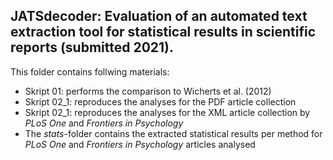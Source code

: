 ## JATSdecoder: Evaluation of an automated text extraction tool for statistical results in scientific reports (submitted 2021).
This folder contains follwing materials:
- Skript 01: performs the comparison to Wicherts et al. (2012)
- Skript 02_1: reproduces the analyses for the PDF article collection
- Skript 02_1: reproduces the analyses for the XML article collection by *PLoS One* and *Frontiers in Psychology*
- The *stats*-folder contains the extracted statistical results per method for *PLoS One* and *Frontiers in Psychology* articles analysed


